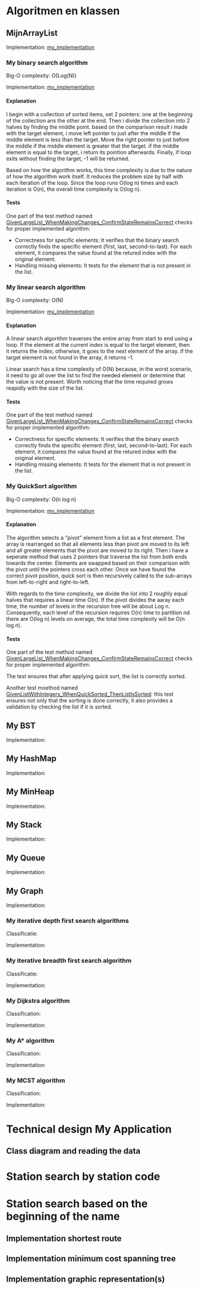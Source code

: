 # Algoritmen en klassen

## MijnArrayList
Implementation: [my_implementation](../src/nl/saxion/cds/solution/MyArrayList.java)

### My binary search algorithm
Big-O complexity: O(Log(N))

Implementation: [my_implementation](../src/nl/saxion/cds/solution/MyArrayList.java)

#### Explanation
I begin with a collection of sorted items, set 2 pointers: one at the beginning of the collection ans the other at the end. Then i divide the collection into 2 halves by finding the middle point. based on the comparison result i made with the target element, i move left pointer to just after the middle if the middle element is less than the target. Move the right pointer to just before the middle if the middle element is greater that the target. if the middle element is equal to the target, i return its pointion afterwards. Finally, if loop exits without finding the target, -1 will be returned. 

Based on how the algorithm works, this time complexity is due to the nature of how the algorithm work itself. It reduces the problem size by half with each iteration of the loop. Since the loop runs O(log n) times and each iteration is O(n), the overall time complexity is O(log n).

#### Tests
One part of the test method named [GivenLargeList_WhenMakingChanges_ConfirmStateRemainsCorrect](../test/collection/TestMyArrayList.java) checks for proper implemented algorithm:

- Correctness for specific elements: It verifies that the binary search correctly finds the specific element (first, last, second-to-last). For each element, it compares the value found at the retured index with the original element.
- Handling missing elements: It tests for the element that is not present in the list.

### My linear search algorithm
Big-O complexity: O(N)

Implementation: [my_implementation](../src//nl/saxion/cds/solution/MyArrayList.java)

#### Explanation
A linear search algorithm traverses the entire array from start to end using a loop. If the element at the current index is equal to the target element, then it returns the index; otherwise, it goes to the next element of the array. If the target element is not found in the array, it returns -1.

Linear search has a time complexity of O(N) because, in the worst scenario, it need to go all over the list to find the needed element or determine that the value is not present. Worth noticing that the time required grows reapidly with the size of the list. 

#### Tests
One part of the test method named [GivenLargeList_WhenMakingChanges_ConfirmStateRemainsCorrect](../test/collection/TestMyArrayList.java) checks for proper implemented algorithm:

- Correctness for specific elements: It verifies that the binary search correctly finds the specific element (first, last, second-to-last). For each element, it compares the value found at the retured index with the original element.
- Handling missing elements: It tests for the element that is not present in the list.


### My QuickSort algorithm
Big-O complexity: O(n log n)

Implementation: [my_implementation](../src/nl/saxion/cds/solution/MyArrayList.java)

#### Explanation
The algorithm selects a "pivot" element from a list as a first element. The array is rearranged so that all elements less than pivot are moved to its left and all greater elements that the pivot are moved to its right. Then i have a seperate method that uses 2 pointers that traverse the list from both ends towards the center. Elements are swapped based on their comparison with the pivot until the pointers cross each other. Once we have found the correct pivot position, quick sort is then recursively called to the sub-arrays from left-to-right and right-to-left. 

With regards to the time complexity, we divide the list into 2 roughly equal halves that requires a linear time O(n).  If the pivot divides the aaray each time, the number of levels in the recursion tree will be about Log n. Consequently, each level of the recursion requires O(n) time to partition nd there are O(log n) levels on average, the total time complexity will be O(n log n).

#### Tests
One part of the test method named [GivenLargeList_WhenMakingChanges_ConfirmStateRemainsCorrect](../test/collection/TestMyArrayList.java) checks for proper implemented algorithm:

The test ensures that after applying quick sort, the list is correctly sorted. 

Another test moethod named [GivenListWithIntegers_WhenQuickSorted_ThenListIsSorted](../test/collection/TestMyArrayList.java): this test ensures not only that the sorting is done correctly, it also provides a validation by checking the list if it is sorted. 

## My BST
Implementation:

## My HashMap
Implementation:

## My MinHeap
Implementation:

## My Stack
Implementation:

## My Queue
Implementation:

## My Graph
Implementation:

### My iterative depth first search algorithms
Classificatie:

Implementation:

### My iterative breadth first search algorithm
Classificatie:

Implementation:

### My Dijkstra algorithm
Classification:

Implementation:

### My A* algorithm
Classification:

Implementation:

### My MCST algorithm  
Classification:

Implementation:

# Technical design My Application

## Class diagram and reading the data

# Station search by station code

# Station search based on the beginning of the name

## Implementation shortest route

## Implementation minimum cost spanning tree 

## Implementation graphic representation(s)